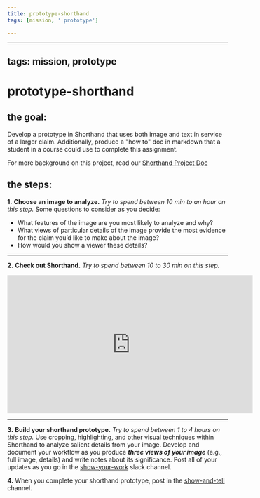 ```yaml
---
title: prototype-shorthand
tags: [mission, ' prototype']

---
```


---
tags: mission, prototype
---


# prototype-shorthand

## the goal: 
Develop a prototype in Shorthand that uses both image and text in service of a larger claim. Additionally, produce a "how to" doc in markdown that a student in a course could use to complete this assignment.


For more background on this project, read our [Shorthand Project Doc](/z4VZIgwWQVKTNq4VocXwew)

## the steps:
**1.** **Choose an image to analyze.** *Try to spend between 10 min to an hour on this step.* Some questions to consider as you decide:
* What features of the image are you most likely to analyze and why? 
* What views of particular details of the image provide the most evidence for the claim you’d like to make about the image?
* How would you show a viewer these details?

---

**2.** **Check out Shorthand.** *Try to spend between 10 to 30 min on this step.*
<iframe width="560" height="315" src="https://www.youtube.com/embed/kpOFXNR55wo" title="YouTube video player" frameborder="0" allow="accelerometer; autoplay; clipboard-write; encrypted-media; gyroscope; picture-in-picture" allowfullscreen></iframe>

---


**3.** **Build your shorthand prototype.** *Try to spend between 1 to 4 hours on this step.* Use cropping, highlighting, and other visual techniques within Shorthand to analyze salient details from your image. Develop and document your workflow as you produce ***three views of your image*** (e.g., full image, details) and write notes about its significance. Post all of your updates as you go in the [show-your-work](https://bokcenter.slack.com/archives/C02T7LNCD6C) slack channel.

**4.** When you complete your shorthand prototype, post in the  [show-and-tell](https://bokcenter.slack.com/archives/C02SJ00USMR) channel.
